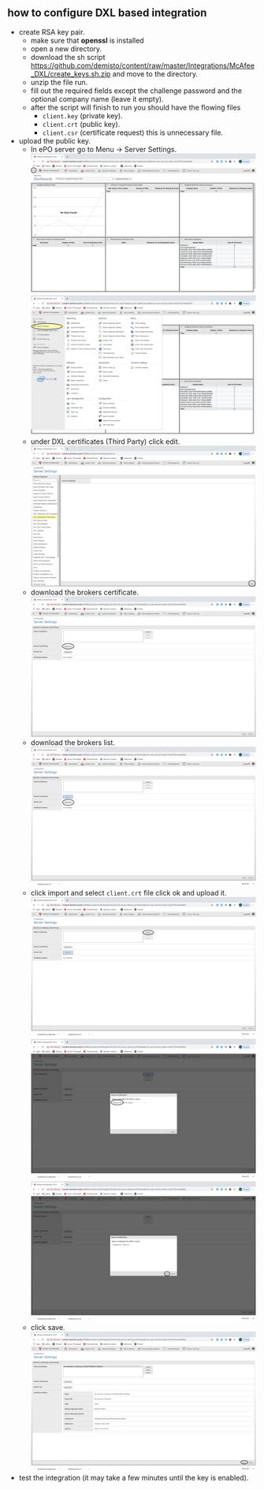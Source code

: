 ## how to configure DXL based integration
- create RSA key pair.
    - make sure that **openssl** is installed
    - open a new directory.
    - download the sh script https://github.com/demisto/content/raw/master/Integrations/McAfee_DXL/create_keys.sh.zip and move to the directory.
    - unzip the file run.
    - fill out the required fields except the challenge password and the optional company name (leave it empty).
    - after the script will finish to run you should have the flowing files
        - `client.key` (private key).
        - `client.crt` (public key).
        - `client.csr` (certificate request) this is unnecessary file.
- upload the public key.
    - In ePO server go to Menu -> Server Settings.
    ![go to menu](https://github.com/demisto/content/raw/dxl_exemple/Integrations/McAfee_DXL/create_keys/img/go_to_menu.png)
    ![go to serevr settings](https://github.com/demisto/content/raw/dxl_exemple/Integrations/McAfee_DXL/create_keys/img/go_to_serevr_settings.png)
    - under DXL certificates (Third Party) click edit.
    ![click edit](https://github.com/demisto/content/raw/dxl_exemple/Integrations/McAfee_DXL/create_keys/img/click_edit.png)
    - download the brokers certificate.
    ![export Broker certificates](https://github.com/demisto/content/raw/dxl_exemple/Integrations/McAfee_DXL/create_keys/img/export_Broker_certificates.png)
    - download the brokers list.
    ![export Brocker list](https://github.com/demisto/content/raw/dxl_exemple/Integrations/McAfee_DXL/create_keys/img/export_Brocker_list.png)
    - click import and select `client.crt` file click ok and upload it.
    ![click import](https://github.com/demisto/content/raw/dxl_exemple/Integrations/McAfee_DXL/create_keys/img/click_import.png)
    ![select client.crt file](https://github.com/demisto/content/raw/dxl_exemple/Integrations/McAfee_DXL/create_keys/img/select_client.crt_file.png)
    ![click ok](https://github.com/demisto/content/raw/dxl_exemple/Integrations/McAfee_DXL/create_keys/img/click_ok.png)
    - click save.
    ![click save](https://github.com/demisto/content/raw/dxl_exemple/Integrations/McAfee_DXL/create_keys/img/click_save.png)
- test the integration (it may take a few minutes until the key is enabled).
